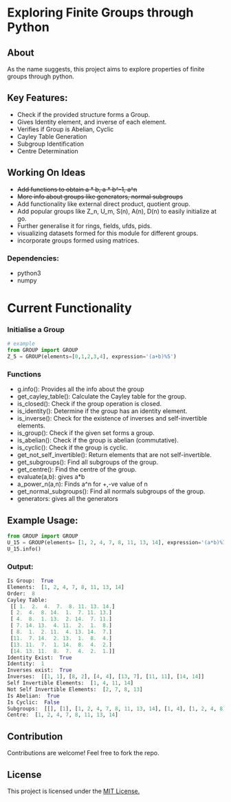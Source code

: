 # Exploring Finite Groups through Python
## About

As the name suggests, this project aims to explore properties of finite groups through python.



## **Key Features:**

- Check if the provided structure forms a Group.
- Gives Identity element, and inverse of each element.
- Verifies if Group is Abelian, Cyclic
- Cayley Table Generation
- Subgroup Identification
- Centre Determination

## Working On Ideas

- ~~Add functions to obtain a * b, a * b^-1, a^n~~
- ~~More info about groups like generators, normal subgroups~~
- Add functionality like external direct product, quotient group.
- Add popular groups like Z_n, U_m, S(n), A(n), D(n) to easily initialize at go.
- Further generalise it for rings, fields, ufds, pids.
- visualizing datasets formed for this module for different groups.
- incorporate groups formed using matrices.

### Dependencies: 

- python3
- numpy

# Current Functionality

### Initialise a Group

```python
# example
from GROUP import GROUP
Z_5 = GROUP(elements=[0,1,2,3,4], expression='(a+b)%5')

```

### Functions

- g.info(): Provides all the info about the group
- get_cayley_table(): Calculate the Cayley table for the group.
- is_closed(): Check if the group operation is closed.
- is_identity(): Determine if the group has an identity element.
- is_inverse(): Check for the existence of inverses and self-invertible elements.
- is_group(): Check if the given set forms a group.
- is_abelian(): Check if the group is abelian (commutative).
- is_cyclic(): Check if the group is cyclic.
- get_not_self_invertible(): Return elements that are not self-invertible.
- get_subgroups(): Find all subgroups of the group.
- get_centre(): Find the centre of the group.
- evaluate(a,b): gives a*b
- a_power_n(a,n): Finds a^n for +,-ve value of n
- get_normal_subgroups(): Find all normals subgroups of the group.
- generators: gives all the generators

## Example Usage:

```python
from GROUP import GROUP
U_15 = GROUP(elements= [1, 2, 4, 7, 8, 11, 13, 14], expression='(a*b)%15')
U_15.info()

```

### Output:

```python
Is Group:  True
Elements:  [1, 2, 4, 7, 8, 11, 13, 14]
Order:  8
Cayley Table: 
 [[ 1.  2.  4.  7.  8. 11. 13. 14.]
 [ 2.  4.  8. 14.  1.  7. 11. 13.]
 [ 4.  8.  1. 13.  2. 14.  7. 11.]
 [ 7. 14. 13.  4. 11.  2.  1.  8.]
 [ 8.  1.  2. 11.  4. 13. 14.  7.]
 [11.  7. 14.  2. 13.  1.  8.  4.]
 [13. 11.  7.  1. 14.  8.  4.  2.]
 [14. 13. 11.  8.  7.  4.  2.  1.]]
Identity Exist:  True
Identity:  1
Inverses exist:  True
Inverses:  [[1, 1], [8, 2], [4, 4], [13, 7], [11, 11], [14, 14]]
Self Invertible Elements:  [1, 4, 11, 14]
Not Self Invertible Elements:  [2, 7, 8, 13]
Is Abelian:  True
Is Cyclic:  False
Subgroups:  [[], [1], [1, 2, 4, 7, 8, 11, 13, 14], [1, 4], [1, 2, 4, 8], [1, 11], [1, 4, 7, 13], [1, 14], [1, 4, 11, 14]]
Centre:  [1, 2, 4, 7, 8, 11, 13, 14]
```

## **Contribution**

Contributions are welcome! Feel free to fork the repo.

## **License**

This project is licensed under the [MIT License.](https://github.com/priyanshupant/group-theory/blob/main/LICENSE)
